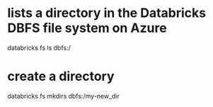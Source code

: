 # lists a directory in the Databricks DBFS file system on Azure
databricks fs ls dbfs:/

# create a directory
databricks fs mkdirs dbfs:/my-new_dir

